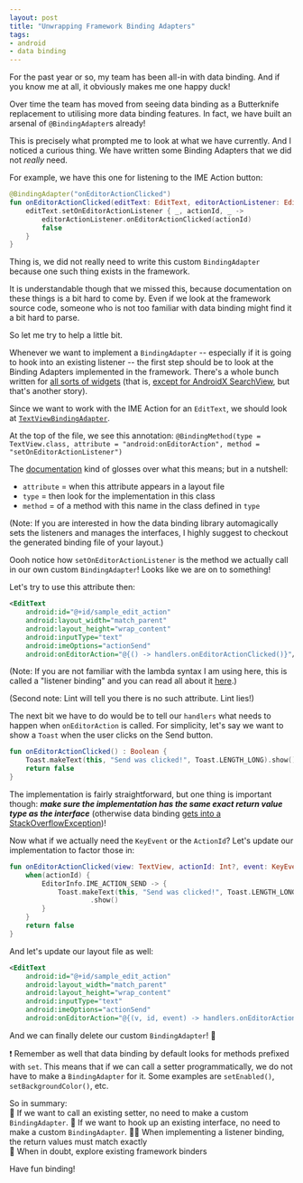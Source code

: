 ```yaml
---
layout: post
title: "Unwrapping Framework Binding Adapters"
tags:
- android
- data binding
---
```

For the past year or so, my team has been all-in with data binding. And if you know me at all, it obviously makes me one happy duck!

Over time the team has moved from seeing data binding as a Butterknife replacement to utilising more data binding features. In fact, we have built an arsenal of `@BindingAdapter`s already!

This is precisely what prompted me to look at what we have currently. And I noticed a curious thing. We have written some Binding Adapters that we did not _really_ need.

For example, we have this one for listening to the IME Action button:
```kotlin
@BindingAdapter("onEditorActionClicked")
fun onEditorActionClicked(editText: EditText, editorActionListener: EditTextEditorActionListener) {
    editText.setOnEditorActionListener { _, actionId, _ ->
        editorActionListener.onEditorActionClicked(actionId)
        false
    }
}
```
Thing is, we did not really need to write this custom `BindingAdapter` because one such thing exists in the framework.

It is understandable though that we missed this, because documentation on these things is a bit hard to come by. Even if we look at the framework source code, someone who is not too familiar with data binding might find it a bit hard to parse.

So let me try to help a little bit.

Whenever we want to implement a `BindingAdapter` -- especially if it is going to hook into an existing listener -- the first step should be to look at the Binding Adapters implemented in the framework. There's a whole bunch written for [all sorts of widgets](https://android.googlesource.com/platform/frameworks/data-binding/+/master/extensions/baseAdapters/src/main/java/android/databinding/adapters) (that is, [except for AndroidX SearchView](https://issuetracker.google.com/issues/122856766), but that's another story).

Since we want to work with the IME Action for an `EditText`, we should look at [`TextViewBindingAdapter`](https://android.googlesource.com/platform/frameworks/data-binding/+/master/extensions/baseAdapters/src/main/java/android/databinding/adapters/TextViewBindingAdapter.java).

At the top of the file, we see this annotation:
`@BindingMethod(type = TextView.class, attribute = "android:onEditorAction", method = "setOnEditorActionListener")`

The [documentation](https://developer.android.com/topic/libraries/data-binding/binding-adapters#specify-method) kind of glosses over what this means; but in a nutshell:
- `attribute` = when this attribute appears in a layout file
- `type` = then look for the implementation in this class
- `method` =  of a method with this name in the class defined in `type`

(Note: If you are interested in how the data binding library automagically sets the listeners and manages the interfaces, I highly suggest to checkout the generated binding file of your layout.)

Oooh notice how `setOnEditorActionListener` is the method we actually call in our own custom `BindingAdapter`! Looks like we are on to something!

Let's try to use this attribute then:
```xml
<EditText
    android:id="@+id/sample_edit_action"
    android:layout_width="match_parent"
    android:layout_height="wrap_content"
    android:inputType="text"
    android:imeOptions="actionSend"
    android:onEditorAction="@{() -> handlers.onEditorActionClicked()}"/>
```
(Note: If you are not familiar with the lambda syntax I am using here, this is called a "listener binding" and you can read all about it [here](https://developer.android.com/topic/libraries/data-binding/expressions#event_handling).)

(Second note: Lint will tell you there is no such attribute. Lint lies!)

The next bit we have to do would be to tell our `handlers` what needs to happen when `onEditorAction` is called. For simplicity, let's say we want to show a `Toast` when the user clicks on the Send button.
```kotlin
fun onEditorActionClicked() : Boolean {
    Toast.makeText(this, "Send was clicked!", Toast.LENGTH_LONG).show()
    return false
}
```
The implementation is fairly straightforward, but one thing is important though: **_make sure the implementation has the same exact return value type as the interface_** (otherwise data binding [gets into a StackOverflowException](https://issuetracker.google.com/issues/123260053))!

Now what if we actually need the `KeyEvent` or the `ActionId`? Let's update our implementation to factor those in:
```kotlin
fun onEditorActionClicked(view: TextView, actionId: Int?, event: KeyEvent?) : Boolean {
    when(actionId) {
        EditorInfo.IME_ACTION_SEND -> {
            Toast.makeText(this, "Send was clicked!", Toast.LENGTH_LONG)
                    .show()
        }
    }
    return false
}
```

And let's update our layout file as well:
```xml
<EditText
    android:id="@+id/sample_edit_action"
    android:layout_width="match_parent"
    android:layout_height="wrap_content"
    android:inputType="text"
    android:imeOptions="actionSend"
    android:onEditorAction="@{(v, id, event) -> handlers.onEditorActionClicked(v, id, event)}"/>
```
And we can finally delete our custom `BindingAdapter`! :tada:

:exclamation: Remember as well that data binding by default looks for methods prefixed with `set`. This means that if we can call a setter programmatically, we do not have to make a `BindingAdapter` for it. Some examples are `setEnabled()`, `setBackgroundColor()`, etc.

So in summary:  
:no_good: If we want to call an existing setter, no need to make a custom `BindingAdapter`. 
:no_good: If we want to hook up an existing interface, no need to make a custom `BindingAdapter`. 
:ok_woman: When implementing a listener binding, the return values must match exactly  
:information_desk_person: When in doubt, explore existing framework binders

Have fun binding!
